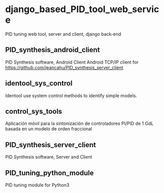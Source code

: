 # django_based_PID_tool_web_service
PID tuning web tool, server and client, django back-end

## PID_synthesis_android_client
PID Synthesis software, Android Client
Android TCP/IP client for https://github.com/jeancahu/PID_synthesis_server_client

## identool_sys_control
Identool use system control methods to identify simple models.

## control_sys_tools
Aplicación móvil para la sintonización de controladores PI/PID de 1 GdL basada en un  modelo de orden fraccional

## PID_synthesis_server_client
PID Synthesis software, Server and Client

## PID_tuning_python_module
PID tuning module for Python3
